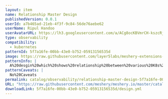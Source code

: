 ```yaml
---
layout: item
name: Relationship Master Design
publishedVersion: 0.0.1
userId: a7b465ad-21eb-4f3f-9c84-56de76aebe62
userName: Ripul Handoo
userAvatarURL: https://lh3.googleusercontent.com/a/ACg8ocKBVmrCH-kszcRj5jpdBR53K1-E7YPUd3-kFmRFGGRN=s96-c
type: observability
compatibility:
  - kubernetes
patternId: 5f7a16fe-00bb-43e0-b752-05913156535d
image: https://raw.githubusercontent.com/layer5labs/meshery-extensions-packages/master/action-assets/design-assets/5f7a16fe-00bb-43e0-b752-05913156535d-light.png,https://raw.githubusercontent.com/layer5labs/meshery-extensions-packages/master/action-assets/design-assets/5f7a16fe-00bb-43e0-b752-05913156535d-dark.png
patternInfo: |
  A%20desgin%20which%20shows%20relationship%20between%20various%20K8s%20resources
patternCaveats: |
  No%20Caveats
permalink: catalog/observability/relationship-master-design-5f7a16fe-00bb-43e0-b752-05913156535d.html
URL: "https://raw.githubusercontent.com/meshery/meshery.io/master/catalog/5f7a16fe-00bb-43e0-b752-05913156535d/0.0.1/design.yml"
downloadLink: 5f7a16fe-00bb-43e0-b752-05913156535d/design.yml
---
```

